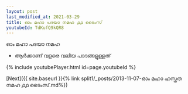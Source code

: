```yaml
---
layout: post
last_modified_at: 2021-03-29
title: ഓം മഹാ പദയാ നമഹ ൧൧ ടൈംസ്
youtubeId: TdKufQ9kQR8
---
```

 
 
 ഓം മഹാ പദയാ നമഹ 
 
 -  ആർക്കാണ് വളരെ വലിയ പാദങ്ങളുള്ളത് 
 
  
 
  
 
 
 
 
 
 


{% include youtubePlayer.html id=page.youtubeId %}
 
[Next]({{ site.baseurl }}{% link  split1/_posts/2013-11-07-ഓം മഹാ ഹസ്തത നമഹ ൧൧ ടൈംസ്.md%})
 
